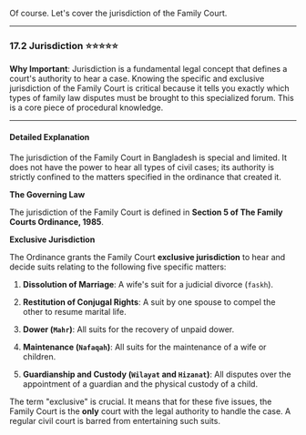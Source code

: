 Of course. Let's cover the jurisdiction of the Family Court.

---

### 17.2 Jurisdiction ⭐⭐⭐⭐⭐

**Why Important**: Jurisdiction is a fundamental legal concept that defines a court's authority to hear a case. Knowing the specific and exclusive jurisdiction of the Family Court is critical because it tells you exactly which types of family law disputes must be brought to this specialized forum. This is a core piece of procedural knowledge.

---

#### Detailed Explanation

The jurisdiction of the Family Court in Bangladesh is special and limited. It does not have the power to hear all types of civil cases; its authority is strictly confined to the matters specified in the ordinance that created it.

**The Governing Law**

The jurisdiction of the Family Court is defined in **Section 5 of The Family Courts Ordinance, 1985**.

**Exclusive Jurisdiction**

The Ordinance grants the Family Court **exclusive jurisdiction** to hear and decide suits relating to the following five specific matters:

1. **Dissolution of Marriage**: A wife's suit for a judicial divorce (`faskh`).
    
2. **Restitution of Conjugal Rights**: A suit by one spouse to compel the other to resume marital life.
    
3. **Dower (`Mahr`)**: All suits for the recovery of unpaid dower.
    
4. **Maintenance (`Nafaqah`)**: All suits for the maintenance of a wife or children.
    
5. **Guardianship and Custody (`Wilayat` and `Hizanat`)**: All disputes over the appointment of a guardian and the physical custody of a child.
    

The term "exclusive" is crucial. It means that for these five issues, the Family Court is the **only** court with the legal authority to handle the case. A regular civil court is barred from entertaining such suits.